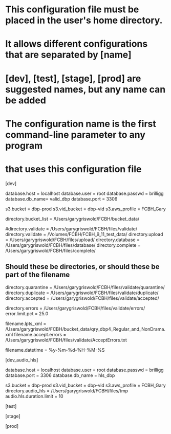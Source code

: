 


# This configuration file must be placed in the user's home directory.
# It allows different configurations that are separated by [name]
# [dev], [test], [stage], [prod] are suggested names, but any name can be added
# The configuration name is the first command-line parameter to any program
# that uses this configuration file

[dev]

database.host	= localhost
database.user	= root
database.passwd = brilligg
database.db_name= valid_dbp
database.port	= 3306

s3.bucket		= dbp-prod
s3.vid_bucket	= dbp-vid
s3.aws_profile	= FCBH_Gary

directory.bucket_list	= /Users/garygriswold/FCBH/bucket_data/

#directory.validate	= /Users/garygriswold/FCBH/files/validate/
directory.validate	= /Volumes/FCBH/FCBH_9_11_test_data/
directory.upload	= /Users/garygriswold/FCBH/files/upload/
directory.database	= /Users/garygriswold/FCBH/files/database/
directory.complete	= /Users/garygriswold/FCBH/files/complete/

## Should these be directories, or should these be part of the filename
directory.quarantine = /Users/garygriswold/FCBH/files/validate/quarantine/
directory.duplicate = /Users/garygriswold/FCBH/files/validate/duplicate/
directory.accepted = /Users/garygriswold/FCBH/files/validate/accepted/

directory.errors = /Users/garygriswold/FCBH/files/validate/errors/
error.limit.pct = 25.0

filename.lpts_xml	= /Users/garygriswold/FCBH/bucket_data/qry_dbp4_Regular_and_NonDrama.xml
filename.accept.errors = /Users/garygriswold/FCBH/files/validate/AcceptErrors.txt

filename.datetime	= %y-%m-%d-%H-%M-%S

[dev_audio_hls]

database.host 	= localhost
database.user 	= root
database.passwd = brilligg
database.port	= 3306
database.db_name = hls_dbp

s3.bucket = dbp-prod
s3.vid_bucket = dbp-vid
s3.aws_profile = FCBH_Gary
directory.audio_hls = /Users/garygriswold/FCBH/files/tmp
audio.hls.duration.limit = 10

[test]

[stage]

[prod]
